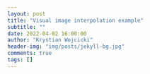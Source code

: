 ```yaml
---
layout: post
title: "Visual image interpolation example"
subtitle: ""
date: 2022-04-02 16:00:00
author: "Krystian Wojcicki"
header-img: "img/posts/jekyll-bg.jpg"
comments: true
tags: []
---
```

<style>
    #myCanvas {
    background: lightgrey;
    width: 600vw;
}

.canvas-container {
    
  /* width: 90vw;*/
  position: relative;
  left: calc(-45vw + 50%);
}
</style>
<canvas id="myCanvas" width="600vw" height="500"></canvas>


<script src=
"https://cdnjs.cloudflare.com/ajax/libs/fabric.js/500/fabric.min.js">
</script>
<script src="../js/image_interpolation.js"></script>